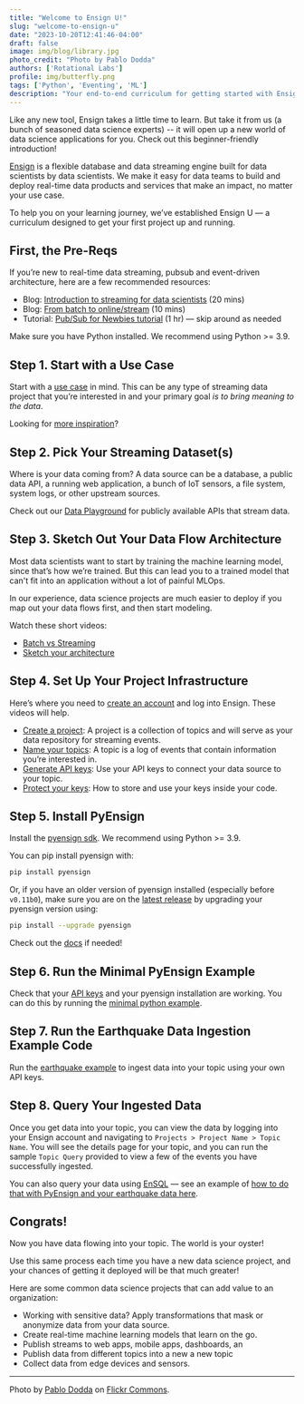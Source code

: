 ```yaml
---
title: "Welcome to Ensign U!"
slug: "welcome-to-ensign-u"
date: "2023-10-20T12:41:46-04:00"
draft: false
image: img/blog/library.jpg
photo_credit: "Photo by Pablo Dodda"
authors: ['Rotational Labs']
profile: img/butterfly.png
tags: ['Python', 'Eventing', 'ML']
description: "Your end-to-end curriculum for getting started with Ensign, a database-meets-event-streaming platform for data science teams."
---
```


Like any new tool, Ensign takes a little time to learn. But take it from us (a bunch of seasoned data science experts) -- it will open up a new world of data science applications for you. Check out this beginner-friendly introduction!

<!--more-->

[Ensign](https://rotational.app/) is a flexible database and data streaming engine built for data scientists by data scientists. We make it easy for data teams to build and deploy real-time data products and services that make an impact, no matter your use case.

To help you on your learning journey, we’ve established Ensign U &mdash; a curriculum designed to get your first project up and running.

## First, the Pre-Reqs

If you’re new to real-time data streaming, pubsub and event-driven architecture, here are a few recommended resources:

- Blog: [Introduction to streaming for data scientists](https://huyenchip.com/2022/08/03/stream-processing-for-data-scientists.html) (20 mins)
- Blog: [From batch to online/stream](https://riverml.xyz/dev/examples/batch-to-online/) (10 mins)
- Tutorial: [Pub/Sub for Newbies tutorial](https://youtu.be/JqqfDJdMXdA) (1 hr) &mdash; skip around as needed

Make sure you have Python installed. We recommend using Python >= 3.9.

## Step 1. Start with a Use Case

Start with a [use case](https://rotational.io/ensign/) in mind. This can be any type of streaming data project that you’re interested in and your primary goal *is to bring meaning to the data*.

Looking for [more inspiration](https://ensign.rotational.dev/eventing/use_cases/)?


## Step 2. Pick Your Streaming Dataset(s)

Where is your data coming from? A data source can be a database, a public data API, a running web application, a bunch of IoT sensors, a file system, system logs, or other upstream sources.

Check out our [Data Playground](https://rotational.io/data-playground/) for publicly available APIs that stream data.

## Step 3. Sketch Out Your Data Flow Architecture

Most data scientists want to start by training the machine learning model, since that’s how we’re trained. But this can lead you to a trained model that can't fit into an application without a lot of painful MLOps.

In our experience, data science projects are much easier to deploy if you map out your data flows first, and then start modeling.

Watch these short videos:
- [Batch vs Streaming](https://youtu.be/HDRQ9Fe9g7c?si=F1qbk9huk8K5YJti)
- [Sketch your architecture](https://youtu.be/3AxNSJ9oB24)

## Step 4. Set Up Your Project Infrastructure

Here’s where you need to [create an account](https://rotational.app/register/) and log into Ensign. These videos will help.

- [Create a project](https://youtu.be/VskNgAVMORQ?si=POcN898B0MpQDsCW): A project is a collection of topics and will serve as your data repository for streaming events.
- [Name your topics](https://www.youtube.com/watch?v=1XuVPl_Ki4U): A topic is a log of events that contain information you’re interested in.
- [Generate API keys](https://youtu.be/KMejrUIouMw): Use your API keys to connect your data source to your topic.
- [Protect your keys](https://youtu.be/EEpIDkKJopY?si=MrdLtH2TqiYq2kqH): How to store and use your keys inside your code.

## Step 5. Install PyEnsign

Install the [pyensign sdk](https://github.com/rotationalio/pyensign). We recommend using Python >= 3.9.

You can pip install pyensign with:

```bash
pip install pyensign
```

Or, if you have an older version of pyensign installed (especially before `v0.11b0`), make sure you are on the [latest release](https://github.com/rotationalio/pyensign/releases) by upgrading your pyensign version using:

```bash
pip install --upgrade pyensign
```

Check out the [docs](https://github.com/rotationalio/pyensign) if needed!

## Step 6. Run the Minimal PyEnsign Example

Check that your [API keys](https://youtu.be/EEpIDkKJopY?si=MrdLtH2TqiYq2kqH) and your pyensign installation are working. You can do this by running the [minimal python example](https://github.com/rotationalio/ensign-examples/tree/main/python/minimal).

## Step 7. Run the Earthquake Data Ingestion Example Code

Run the [earthquake example](https://github.com/rotationalio/data-playground/tree/main/earthquakes/python) to ingest data into your topic using your own API keys.

## Step 8. Query Your Ingested Data

Once you get data into your topic, you can view the data by logging into your Ensign account and navigating to `Projects > Project Name > Topic Name`. You will see the details page for your topic, and you can run the sample `Topic Query` provided to view a few of the events you have successfully ingested.

You can also query your data using [EnSQL](https://ensign.rotational.dev/ensql/) &mdash; see an example of [how to do that with PyEnsign and your earthquake data here](https://github.com/rotationalio/data-playground/blob/main/earthquakes/python/analyzer.py).

## Congrats!

Now you have data flowing into your topic. The world is your oyster!

Use this same process each time you have a new data science project, and your chances of getting it deployed will be that much greater!

Here are some common data science projects that can add value to an organization:

- Working with sensitive data? Apply transformations that mask or anonymize data from your data source.
- Create real-time machine learning models that learn on the go.
- Publish streams to web apps, mobile apps, dashboards, an
- Publish data from different topics into a new a new topic
- Collect data from edge devices and sensors.


***
Photo by [Pablo Dodda](https://www.flickr.com/photos/dodda/) on [Flickr Commons](https://flic.kr/p/4A2GQ4).